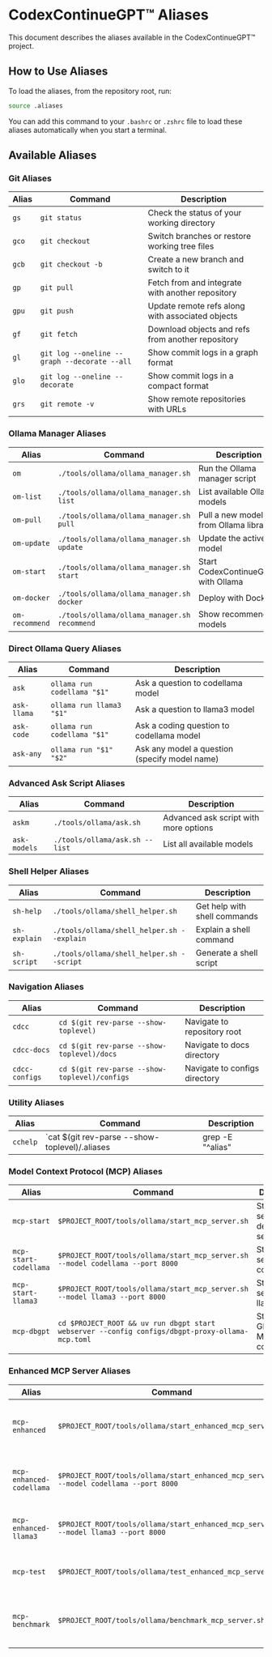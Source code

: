 # CodexContinueGPT™ Aliases

This document describes the aliases available in the CodexContinueGPT™ project.

## How to Use Aliases

To load the aliases, from the repository root, run:

```bash
source .aliases
```

You can add this command to your `.bashrc` or `.zshrc` file to load these aliases automatically when you start a terminal.

## Available Aliases

### Git Aliases

| Alias | Command | Description |
|-------|---------|-------------|
| `gs` | `git status` | Check the status of your working directory |
| `gco` | `git checkout` | Switch branches or restore working tree files |
| `gcb` | `git checkout -b` | Create a new branch and switch to it |
| `gp` | `git pull` | Fetch from and integrate with another repository |
| `gpu` | `git push` | Update remote refs along with associated objects |
| `gf` | `git fetch` | Download objects and refs from another repository |
| `gl` | `git log --oneline --graph --decorate --all` | Show commit logs in a graph format |
| `glo` | `git log --oneline --decorate` | Show commit logs in a compact format |
| `grs` | `git remote -v` | Show remote repositories with URLs |

### Ollama Manager Aliases

| Alias | Command | Description |
|-------|---------|-------------|
| `om` | `./tools/ollama/ollama_manager.sh` | Run the Ollama manager script |
| `om-list` | `./tools/ollama/ollama_manager.sh list` | List available Ollama models |
| `om-pull` | `./tools/ollama/ollama_manager.sh pull` | Pull a new model from Ollama library |
| `om-update` | `./tools/ollama/ollama_manager.sh update` | Update the active model |
| `om-start` | `./tools/ollama/ollama_manager.sh start` | Start CodexContinueGPT™ with Ollama |
| `om-docker` | `./tools/ollama/ollama_manager.sh docker` | Deploy with Docker |
| `om-recommend` | `./tools/ollama/ollama_manager.sh recommend` | Show recommended models |

### Direct Ollama Query Aliases

| Alias | Command | Description |
|-------|---------|-------------|
| `ask` | `ollama run codellama "$1"` | Ask a question to codellama model |
| `ask-llama` | `ollama run llama3 "$1"` | Ask a question to llama3 model |
| `ask-code` | `ollama run codellama "$1"` | Ask a coding question to codellama model |
| `ask-any` | `ollama run "$1" "$2"` | Ask any model a question (specify model name) |

### Advanced Ask Script Aliases

| Alias | Command | Description |
|-------|---------|-------------|
| `askm` | `./tools/ollama/ask.sh` | Advanced ask script with more options |
| `ask-models` | `./tools/ollama/ask.sh --list` | List all available models |

### Shell Helper Aliases

| Alias | Command | Description |
|-------|---------|-------------|
| `sh-help` | `./tools/ollama/shell_helper.sh` | Get help with shell commands |
| `sh-explain` | `./tools/ollama/shell_helper.sh --explain` | Explain a shell command |
| `sh-script` | `./tools/ollama/shell_helper.sh --script` | Generate a shell script |

### Navigation Aliases

| Alias | Command | Description |
|-------|---------|-------------|
| `cdcc` | `cd $(git rev-parse --show-toplevel)` | Navigate to repository root |
| `cdcc-docs` | `cd $(git rev-parse --show-toplevel)/docs` | Navigate to docs directory |
| `cdcc-configs` | `cd $(git rev-parse --show-toplevel)/configs` | Navigate to configs directory |

### Utility Aliases

| Alias | Command | Description |
|-------|---------|-------------|
| `cchelp` | `cat $(git rev-parse --show-toplevel)/.aliases | grep -E "^alias" | sed "s/alias //g" | sort` | Print all available aliases |

### Model Context Protocol (MCP) Aliases

| Alias | Command | Description |
|-------|---------|-------------|
| `mcp-start` | `$PROJECT_ROOT/tools/ollama/start_mcp_server.sh` | Start MCP server with default settings |
| `mcp-start-codellama` | `$PROJECT_ROOT/tools/ollama/start_mcp_server.sh --model codellama --port 8000` | Start MCP server with codellama |
| `mcp-start-llama3` | `$PROJECT_ROOT/tools/ollama/start_mcp_server.sh --model llama3 --port 8000` | Start MCP server with llama3 |
| `mcp-dbgpt` | `cd $PROJECT_ROOT && uv run dbgpt start webserver --config configs/dbgpt-proxy-ollama-mcp.toml` | Start DB-GPT with MCP configuration |

### Enhanced MCP Server Aliases

| Alias | Command | Description |
|-------|---------|-------------|
| `mcp-enhanced` | `$PROJECT_ROOT/tools/ollama/start_enhanced_mcp_server.sh` | Start enhanced MCP server with default settings |
| `mcp-enhanced-codellama` | `$PROJECT_ROOT/tools/ollama/start_enhanced_mcp_server.sh --model codellama --port 8000` | Start enhanced MCP server with codellama |
| `mcp-enhanced-llama3` | `$PROJECT_ROOT/tools/ollama/start_enhanced_mcp_server.sh --model llama3 --port 8000` | Start enhanced MCP server with llama3 |
| `mcp-test` | `$PROJECT_ROOT/tools/ollama/test_enhanced_mcp_server.py` | Test the enhanced MCP server functionality |
| `mcp-benchmark` | `$PROJECT_ROOT/tools/ollama/benchmark_mcp_server.sh` | Benchmark models through the enhanced MCP server |